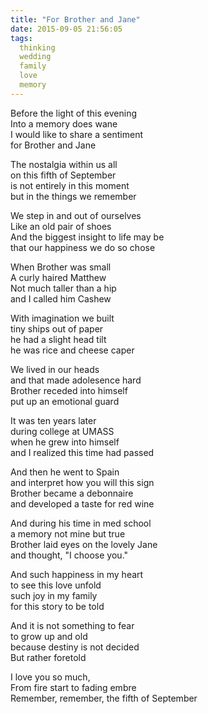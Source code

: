 ```yaml
---
title: "For Brother and Jane"
date: 2015-09-05 21:56:05
tags:
  thinking
  wedding
  family
  love
  memory
---
```


Before the light of this evening  
Into a memory does wane  
I would like to share a sentiment  
for Brother and Jane

The nostalgia within us all  
on this fifth of September  
is not entirely in this moment  
but in the things we remember

We step in and out of ourselves  
Like an old pair of shoes  
And the biggest insight to life may be  
that our happiness we do so chose

When Brother was small  
A curly haired Matthew  
Not much taller than a hip  
and I called him Cashew

With imagination we built  
tiny ships out of paper  
he had a slight head tilt  
he was rice and cheese caper

We lived in our heads  
and that made adolesence hard  
Brother receded into himself  
put up an emotional guard

It was ten years later  
during college at UMASS  
when he grew into himself  
and I realized this time had passed

And then he went to Spain  
and interpret how you will this sign  
Brother became a debonnaire  
and developed a taste for red wine

And during his time in med school  
a memory not mine but true  
Brother laid eyes on the lovely Jane  
and thought, "I choose you."

And such happiness in my heart  
to see this love unfold  
such joy in my family  
for this story to be told

And it is not something to fear  
to grow up and old  
because destiny is not decided  
But rather foretold

I love you so much,  
From fire start to fading embre  
Remember, remember, the fifth of September
